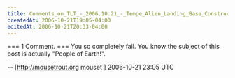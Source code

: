 ```yaml
---
title: Comments_on_TLT_-_2006.10.21_-_Tempe_Alien_Landing_Base_Construction
createdAt: 2006-10-21T19:05-04:00
editedAt: 2006-10-21T20:33-04:00
---
```


=== 1 Comment. ===
You so completely fail. You know the subject of this post is actually "People of Earth!".

-- [http://mousetrout.org mouset ] 2006-10-21 23:05 UTC


